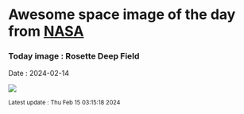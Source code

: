 
# Awesome space image of the day from [NASA](https://api.nasa.gov/)

### Today image : Rosette Deep Field
Date : 2024-02-14

![](https://apod.nasa.gov/apod/image/2402/RosetteCone_Bernard_960.jpg)

<small>Latest update : Thu Feb 15 03:15:18 2024</small>
        